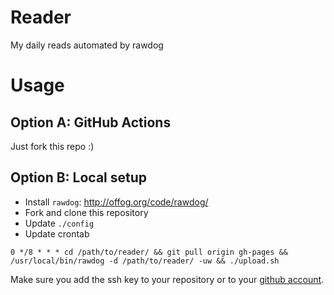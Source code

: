 # Reader
My daily reads automated by rawdog

# Usage

## Option A: GitHub Actions

Just fork this repo :)

## Option B: Local setup

- Install `rawdog`: http://offog.org/code/rawdog/
- Fork and clone this repository
- Update `./config`
- Update crontab

```
0 */8 * * * cd /path/to/reader/ && git pull origin gh-pages && /usr/local/bin/rawdog -d /path/to/reader/ -uw && ./upload.sh
```

Make sure you add the ssh key to your repository or to your [github account](https://help.github.com/articles/adding-a-new-ssh-key-to-your-github-account/).
